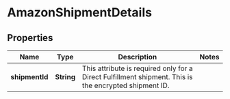 # AmazonShipmentDetails

## Properties
Name | Type | Description | Notes
------------ | ------------- | ------------- | -------------
**shipmentId** | **String** | This attribute is required only for a Direct Fulfillment shipment. This is the encrypted shipment ID. | 
